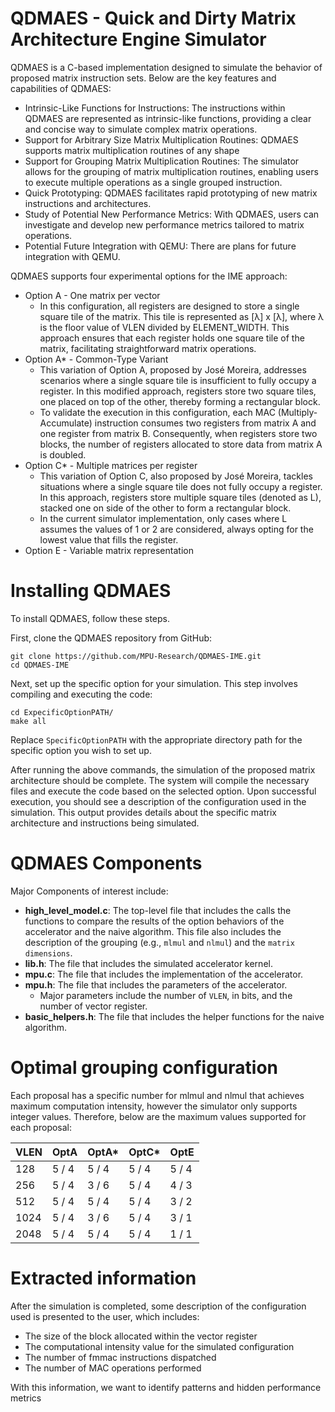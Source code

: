 # QDMAES - Quick and Dirty Matrix Architecture Engine Simulator

QDMAES is a C-based implementation designed to simulate the behavior of proposed matrix instruction sets. Below are the key features and capabilities of QDMAES:
* Intrinsic-Like Functions for Instructions: The instructions within QDMAES are represented as intrinsic-like functions, providing a clear and concise way to simulate complex matrix operations.
* Support for Arbitrary Size Matrix Multiplication Routines: QDMAES supports matrix multiplication routines of any shape
* Support for Grouping Matrix Multiplication Routines: The simulator allows for the grouping of matrix multiplication routines, enabling users to execute multiple operations as a single grouped instruction. 
* Quick Prototyping: QDMAES facilitates rapid prototyping of new matrix instructions and architectures.
* Study of Potential New Performance Metrics: With QDMAES, users can investigate and develop new performance metrics tailored to matrix operations. 
* Potential Future Integration with QEMU: There are plans for future integration with QEMU.


QDMAES supports four experimental options for the IME approach:
* Option A - One matrix per vector
  * In this configuration, all registers are designed to store a single square tile of the matrix. This tile is represented as [λ] x [λ], where λ is the floor value of VLEN divided by ELEMENT_WIDTH. This approach ensures that each register holds one square tile of the matrix, facilitating straightforward matrix operations.
* Option A* - Common-Type Variant
  * This variation of Option A, proposed by José Moreira, addresses scenarios where a single square tile is insufficient to fully occupy a register. In this modified approach, registers store two square tiles, one placed on top of the other, thereby forming a rectangular block.
  * To validate the execution in this configuration, each MAC (Multiply-Accumulate) instruction consumes two registers from matrix A and one register from matrix B. Consequently, when registers store two blocks, the number of registers allocated to store data from matrix A is doubled.
* Option C* - Multiple matrices per register
  * This variation of Option C, also proposed by José Moreira, tackles situations where a single square tile does not fully occupy a register. In this approach, registers store multiple square tiles (denoted as L), stacked one on side of the other to form a rectangular block.
  * In the current simulator implementation, only cases where L assumes the values of 1 or 2 are considered, always opting for the lowest value that fills the register. 
* Option E - Variable matrix representation


# Installing QDMAES

To install QDMAES, follow these steps.

First, clone the QDMAES repository from GitHub:
```
git clone https://github.com/MPU-Research/QDMAES-IME.git
cd QDMAES-IME
```

Next, set up the specific option for your simulation. This step involves compiling and executing the code:

```
cd ExpecificOptionPATH/
make all
```

Replace ```SpecificOptionPATH``` with the appropriate directory path for the specific option you wish to set up.

After running the above commands, the simulation of the proposed matrix architecture should be complete. The system will compile the necessary files and execute the code based on the selected option. Upon successful execution, you should see a description of the configuration used in the simulation. This output provides details about the specific matrix architecture and instructions being simulated.

# QDMAES Components

Major Components of interest include:

* **high_level_model.c**: The top-level file that includes the calls the functions to compare the results of the option behaviors of the accelerator and the naive algorithm. This file also includes the description of the grouping (e.g., ```mlmul``` and ```nlmul```) and the ```matrix dimensions```.
* **lib.h**: The file that includes the simulated accelerator kernel.
* **mpu.c**: The file that includes the implementation of the accelerator.
* **mpu.h**: The file that includes the parameters of the accelerator.
  * Major parameters include the number of ```VLEN```, in bits, and the number of vector register.
* **basic_helpers.h**: The file that includes the helper functions for the naive algorithm.
 

# Optimal grouping configuration

Each proposal has a specific number for mlmul and nlmul that achieves maximum computation intensity, however the simulator only supports integer values. Therefore, below are the maximum values ​​supported for each proposal:


| VLEN | OptA | OptA* | OptC* | OptE |
| ------------- | ------------- | ------------- | ------------- | ------------- |
| 128 | 5 / 4 | 5 / 4 | 5 / 4 | 5 / 4 |
| 256 | 5 / 4 | 3 / 6 | 5 / 4 | 4 / 3 |
| 512 | 5 / 4 | 5 / 4 | 5 / 4 | 3 / 2 |
| 1024 | 5 / 4 | 3 / 6 | 5 / 4 | 3 / 1 |
| 2048 | 5 / 4 | 5 / 4 | 5 / 4 | 1 / 1 |

# Extracted information

After the simulation is completed, some description of the configuration used is presented to the user, which includes:
* The size of the block allocated within the vector register
* The computational intensity value for the simulated configuration
* The number of fmmac instructions dispatched
* The number of MAC operations performed

With this information, we want to identify patterns and hidden performance metrics
